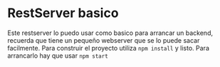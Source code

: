 # RestServer basico

Este restserver lo puedo usar como basico para arrancar un backend, recuerda que tiene un pequeño webserver que se lo puede sacar facilmente.
Para construir el proyecto utiliza ```npm install``` y listo.
Para arrancarlo hay que usar ```npm start```
